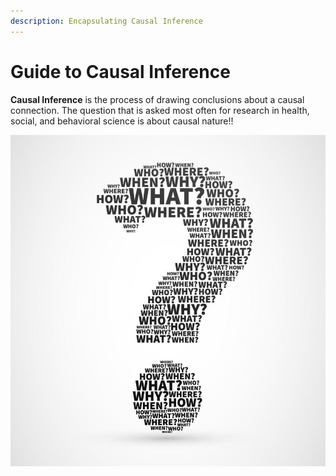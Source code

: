 ```yaml
---
description: Encapsulating Causal Inference
---
```


# Guide to Causal Inference

**Causal Inference** is the process of drawing conclusions about a causal connection. The question that is asked most often for research in health, social, and behavioral science is about causal nature!!

![](.gitbook/assets/image%20%2822%29.png)

